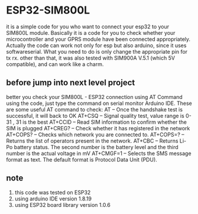 # ESP32-SIM800L
it is a simple code for you who want to connect your esp32 to your SIM800L module. Basically it is a code for you to check whether your microcontroller and your GPRS module have been connected appropriately. Actually the code can work not only for esp but also arduino, since it uses softwareserial. What you need to do is only change the appropriate pin for tx rx. 
other than that, it was also tested with SIM900A V.5.1 (which 5V compatible), and can work like a charm. 

## before jump into next level project
better you check your SIM800L - ESP32 connection using AT Command using the code, just type the command on serial monitor Arduino IDE. 
These are some useful AT command to check:
AT – Once the handshake test is successful, it will back to OK
AT+CSQ – Signal quality test, value range is 0-31 , 31 is the best
AT+CCID – Read SIM information to confirm whether the SIM is plugged
AT+CREG? – Check whether it has registered in the network
AT+COPS? – Checks which network you are connected to.
AT+COPS=? – Returns the list of operators present in the network.
AT+CBC – Returns Li-Po battery status. The second number is the battery level and the third number is the actual voltage in mV
AT+CMGF=1 – Selects the SMS message format as text. The default format is Protocol Data Unit (PDU).

## note
1.  this code was tested on ESP32
2.  using arduino IDE version 1.8.19
3.  using ESP32 board library version 1.0.6
